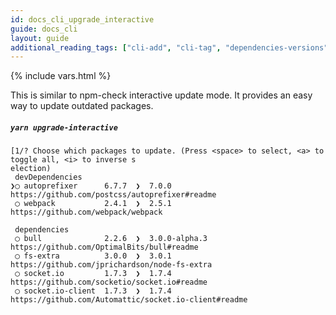 ```yaml
---
id: docs_cli_upgrade_interactive
guide: docs_cli
layout: guide
additional_reading_tags: ["cli-add", "cli-tag", "dependencies-versions", "cli-upgrade"]
---
```


{% include vars.html %}

<p class="lead">This is similar to npm-check interactive update mode. It provides an easy way to update outdated packages.</p>

##### `yarn upgrade-interactive` <a class="toc" id="toc-yarn-upgrade-interactive" href="#toc-yarn-upgrade-interactive"></a>

```
[1/? Choose which packages to update. (Press <space> to select, <a> to toggle all, <i> to inverse s
election)
 devDependencies
❯◯ autoprefixer      6.7.7  ❯  7.0.0          https://github.com/postcss/autoprefixer#readme
 ◯ webpack           2.4.1  ❯  2.5.1          https://github.com/webpack/webpack

 dependencies
 ◯ bull              2.2.6  ❯  3.0.0-alpha.3  https://github.com/OptimalBits/bull#readme
 ◯ fs-extra          3.0.0  ❯  3.0.1          https://github.com/jprichardson/node-fs-extra
 ◯ socket.io         1.7.3  ❯  1.7.4          https://github.com/socketio/socket.io#readme
 ◯ socket.io-client  1.7.3  ❯  1.7.4          https://github.com/Automattic/socket.io-client#readme
```
